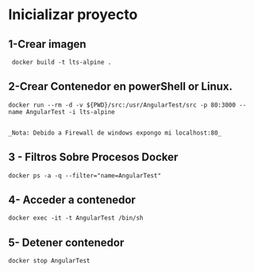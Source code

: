 # Inicializar proyecto 

## 1-Crear imagen 

     docker build -t lts-alpine .

## 2-Crear Contenedor en powerShell or Linux.

    docker run --rm -d -v ${PWD}/src:/usr/AngularTest/src -p 80:3000 --name AngularTest -i lts-alpine

  
    _Nota: Debido a Firewall de windows expongo mi localhost:80_

## 3 - Filtros Sobre Procesos Docker 

    docker ps -a -q --filter="name=AngularTest" 


## 4- Acceder a contenedor

    docker exec -it -t AngularTest /bin/sh


## 5- Detener  contenedor

    docker stop AngularTest

